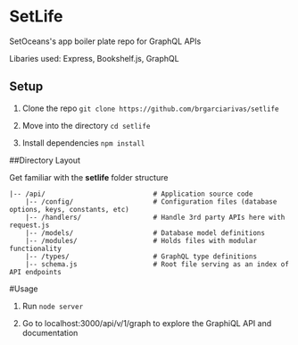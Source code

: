 # SetLife

SetOceans's app boiler plate repo for GraphQL APIs

Libaries used: Express, Bookshelf.js, GraphQL

## Setup

1. Clone the repo `git clone https://github.com/brgarciarivas/setlife`

2. Move into the directory `cd setlife`

3. Install dependencies `npm install` 

##Directory Layout

Get familiar with the **setlife** folder structure

```
|-- /api/							# Application source code
	|-- /config/					# Configuration files (database options, keys, constants, etc) 
	|-- /handlers/					# Handle 3rd party APIs here with request.js
	|-- /models/					# Database model definitions
	|-- /modules/					# Holds files with modular functionality
	|-- /types/						# GraphQL type definitions
    |-- schema.js                   # Root file serving as an index of API endpoints
```

#Usage

1. Run `node server`

2. Go to localhost:3000/api/v/1/graph to explore the GraphiQL API and documentation